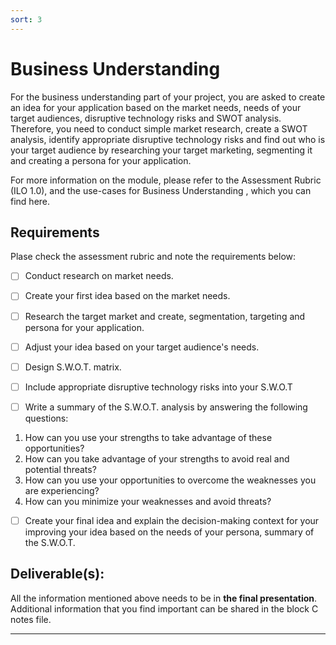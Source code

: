 ```yaml
---
sort: 3
---
```


# __Business Understanding__

For the business understanding part of your project, you are asked to create an idea for your application based on the market needs, needs of your target audiences, disruptive technology risks and SWOT analysis. Therefore, you need to conduct simple market research, create a SWOT analysis, identify appropriate disruptive technology risks and find out who is your target audience by researching your target marketing, segmenting it and creating a persona for your application.  

For more information on the module, please refer to the Assessment Rubric (ILO 1.0), and the use-cases for Business Understanding , which you can find here. 


## __Requirements__

Plase check the assessment rubric and note the requirements below: 

- [ ] Conduct research on market needs. 

- [ ] Create your first idea based on the market needs.

- [ ] Research the target market and create, segmentation, targeting and persona for your application. 

- [ ] Adjust your idea based on your target audience's needs.

- [ ] Design S.W.O.T. matrix.

- [ ] Include appropriate disruptive technology risks into your S.W.O.T

- [ ] Write a summary of the S.W.O.T. analysis by answering the following questions: <bp>
1. How can you use your strengths to take advantage of these opportunities? <bp>
2. How can you take advantage of your strengths to avoid real and potential threats?<bp>
3. How can you use your opportunities to overcome the weaknesses you are experiencing?<bp>
4. How can you minimize your weaknesses and avoid threats? 

- [ ] Create your final idea and explain the decision-making context for your improving your idea based on the needs of your persona, summary of the S.W.O.T.

## __Deliverable(s):__

All the information mentioned above needs to be in __the final presentation__. Additional information that you find important can be shared in the block C notes file.

***